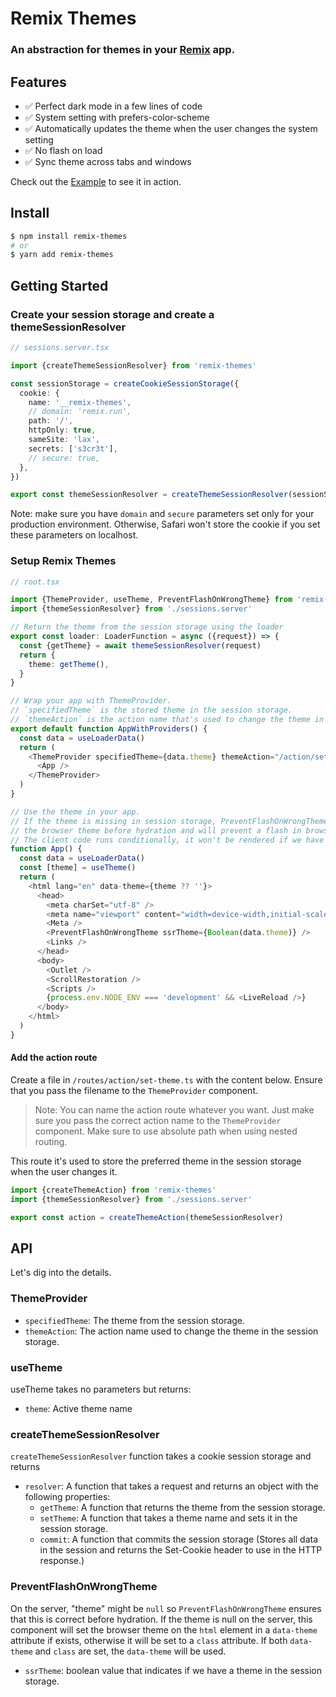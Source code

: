 # Remix Themes

### An abstraction for themes in your [Remix](https://remix.run/) app.

## Features

- ✅ Perfect dark mode in a few lines of code
- ✅ System setting with prefers-color-scheme
- ✅ Automatically updates the theme when the user changes the system setting
- ✅ No flash on load
- ✅ Sync theme across tabs and windows

Check out the
[Example](https://github.com/abereghici/remix-themes/tree/main/packages/remix-themes-app)
to see it in action.

## Install

```bash
$ npm install remix-themes
# or
$ yarn add remix-themes
```

## Getting Started

### Create your session storage and create a themeSessionResolver

```ts
// sessions.server.tsx

import {createThemeSessionResolver} from 'remix-themes'

const sessionStorage = createCookieSessionStorage({
  cookie: {
    name: '__remix-themes',
    // domain: 'remix.run',
    path: '/',
    httpOnly: true,
    sameSite: 'lax',
    secrets: ['s3cr3t'],
    // secure: true,
  },
})

export const themeSessionResolver = createThemeSessionResolver(sessionStorage)
```

Note: make sure you have `domain` and `secure` parameters set only for your
production environment. Otherwise, Safari won't store the cookie if you set
these parameters on localhost.

### Setup Remix Themes

```ts
// root.tsx

import {ThemeProvider, useTheme, PreventFlashOnWrongTheme} from 'remix-themes'
import {themeSessionResolver} from './sessions.server'

// Return the theme from the session storage using the loader
export const loader: LoaderFunction = async ({request}) => {
  const {getTheme} = await themeSessionResolver(request)
  return {
    theme: getTheme(),
  }
}

// Wrap your app with ThemeProvider.
// `specifiedTheme` is the stored theme in the session storage.
// `themeAction` is the action name that's used to change the theme in the session storage.
export default function AppWithProviders() {
  const data = useLoaderData()
  return (
    <ThemeProvider specifiedTheme={data.theme} themeAction="/action/set-theme">
      <App />
    </ThemeProvider>
  )
}

// Use the theme in your app.
// If the theme is missing in session storage, PreventFlashOnWrongTheme will get
// the browser theme before hydration and will prevent a flash in browser.
// The client code runs conditionally, it won't be rendered if we have a theme in session storage.
function App() {
  const data = useLoaderData()
  const [theme] = useTheme()
  return (
    <html lang="en" data-theme={theme ?? ''}>
      <head>
        <meta charSet="utf-8" />
        <meta name="viewport" content="width=device-width,initial-scale=1" />
        <Meta />
        <PreventFlashOnWrongTheme ssrTheme={Boolean(data.theme)} />
        <Links />
      </head>
      <body>
        <Outlet />
        <ScrollRestoration />
        <Scripts />
        {process.env.NODE_ENV === 'development' && <LiveReload />}
      </body>
    </html>
  )
}
```

#### Add the action route

Create a file in `/routes/action/set-theme.ts` with the content below. Ensure
that you pass the filename to the `ThemeProvider` component.

> Note: You can name the action route whatever you want. Just make sure you pass
> the correct action name to the `ThemeProvider` component. Make sure to use
> absolute path when using nested routing.

This route it's used to store the preferred theme in the session storage when
the user changes it.

```ts
import {createThemeAction} from 'remix-themes'
import {themeSessionResolver} from './sessions.server'

export const action = createThemeAction(themeSessionResolver)
```

## API

Let's dig into the details.

### ThemeProvider

- `specifiedTheme`: The theme from the session storage.
- `themeAction`: The action name used to change the theme in the session
  storage.

### useTheme

useTheme takes no parameters but returns:

- `theme`: Active theme name

### createThemeSessionResolver

`createThemeSessionResolver` function takes a cookie session storage and returns

- `resolver`: A function that takes a request and returns an object with the
  following properties:
  - `getTheme`: A function that returns the theme from the session storage.
  - `setTheme`: A function that takes a theme name and sets it in the session
    storage.
  - `commit`: A function that commits the session storage (Stores all data in
    the session and returns the Set-Cookie header to use in the HTTP response.)

### PreventFlashOnWrongTheme

On the server, "theme" might be `null` so `PreventFlashOnWrongTheme` ensures
that this is correct before hydration. If the theme is null on the server, this
component will set the browser theme on the `html` element in a `data-theme`
attribute if exists, otherwise it will be set to a `class` attribute. If both
`data-theme` and `class` are set, the `data-theme` will be used.

- `ssrTheme`: boolean value that indicates if we have a theme in the session
  storage.
